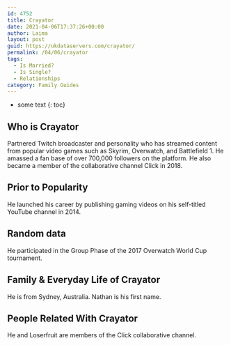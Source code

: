 ```yaml
---
id: 4752
title: Crayator
date: 2021-04-06T17:37:26+00:00
author: Laima
layout: post
guid: https://ukdataservers.com/crayator/
permalink: /04/06/crayator
tags:
  - Is Married?
  - Is Single?
  - Relationships
category: Family Guides
---
```


* some text
{: toc}


## Who is Crayator
                  
                  
                  
Partnered Twitch broadcaster and personality who has streamed content from popular video games such as Skyrim, Overwatch, and Battlefield 1. He amassed a fan base of over 700,000 followers on the platform. He also became a member of the collaborative channel Click in 2018.
                  
              
            
              
            
                
                
                
## Prior to Popularity
                  
                  
                  
He launched his career by publishing gaming videos on his self-titled YouTube channel in 2014. 
                  
              
            
              
            
                
                
                
## Random data
                  
                  
                  
He participated in the Group Phase of the 2017 Overwatch World Cup tournament.
                  
              
            
              
            
                
                
                
## Family & Everyday Life of Crayator
                  
                  
                  
He is from Sydney, Australia. Nathan is his first name.
                  
              
            
              
            
                
                
                
## People Related With Crayator
                  
                  
                  
He and Loserfruit are members of the Click collaborative channel.
                  
              
            
              
            
                
              
            
              
              
            
            
              
            
          
          
          